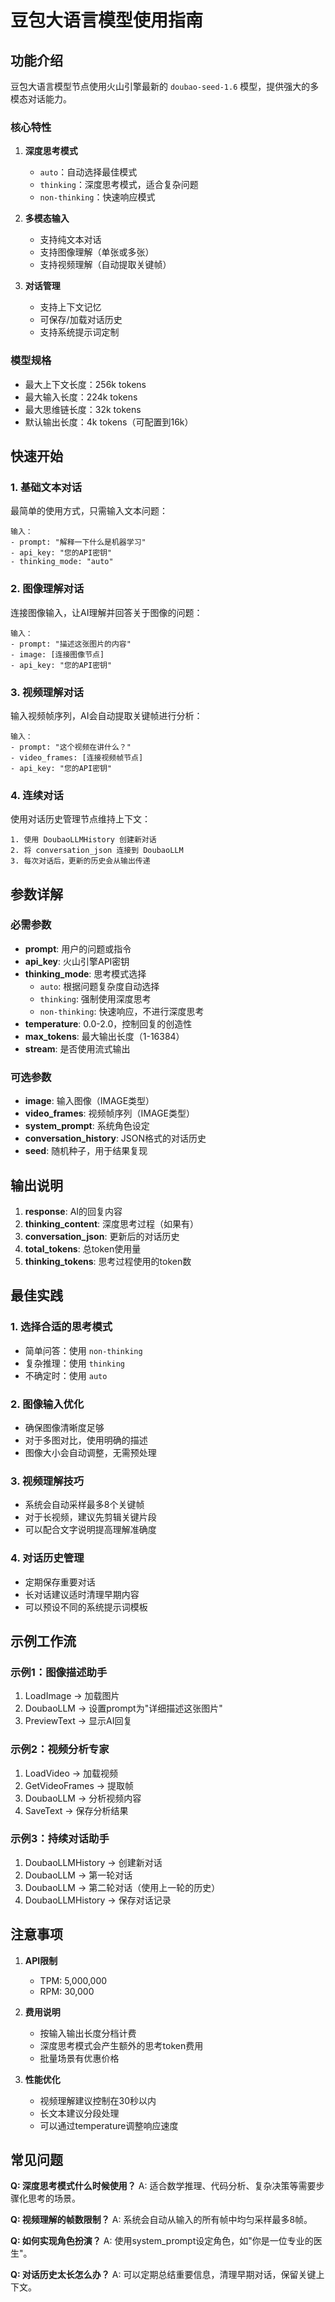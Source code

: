 # 豆包大语言模型使用指南

## 功能介绍

豆包大语言模型节点使用火山引擎最新的 `doubao-seed-1.6` 模型，提供强大的多模态对话能力。

### 核心特性

1. **深度思考模式**
   - `auto`：自动选择最佳模式
   - `thinking`：深度思考模式，适合复杂问题
   - `non-thinking`：快速响应模式

2. **多模态输入**
   - 支持纯文本对话
   - 支持图像理解（单张或多张）
   - 支持视频理解（自动提取关键帧）

3. **对话管理**
   - 支持上下文记忆
   - 可保存/加载对话历史
   - 支持系统提示词定制

### 模型规格

- 最大上下文长度：256k tokens
- 最大输入长度：224k tokens
- 最大思维链长度：32k tokens
- 默认输出长度：4k tokens（可配置到16k）

## 快速开始

### 1. 基础文本对话

最简单的使用方式，只需输入文本问题：

```
输入：
- prompt: "解释一下什么是机器学习"
- api_key: "您的API密钥"
- thinking_mode: "auto"
```

### 2. 图像理解对话

连接图像输入，让AI理解并回答关于图像的问题：

```
输入：
- prompt: "描述这张图片的内容"
- image: [连接图像节点]
- api_key: "您的API密钥"
```

### 3. 视频理解对话

输入视频帧序列，AI会自动提取关键帧进行分析：

```
输入：
- prompt: "这个视频在讲什么？"
- video_frames: [连接视频帧节点]
- api_key: "您的API密钥"
```

### 4. 连续对话

使用对话历史管理节点维持上下文：

```
1. 使用 DoubaoLLMHistory 创建新对话
2. 将 conversation_json 连接到 DoubaoLLM
3. 每次对话后，更新的历史会从输出传递
```

## 参数详解

### 必需参数

- **prompt**: 用户的问题或指令
- **api_key**: 火山引擎API密钥
- **thinking_mode**: 思考模式选择
  - `auto`: 根据问题复杂度自动选择
  - `thinking`: 强制使用深度思考
  - `non-thinking`: 快速响应，不进行深度思考
- **temperature**: 0.0-2.0，控制回复的创造性
- **max_tokens**: 最大输出长度（1-16384）
- **stream**: 是否使用流式输出

### 可选参数

- **image**: 输入图像（IMAGE类型）
- **video_frames**: 视频帧序列（IMAGE类型）
- **system_prompt**: 系统角色设定
- **conversation_history**: JSON格式的对话历史
- **seed**: 随机种子，用于结果复现

## 输出说明

1. **response**: AI的回复内容
2. **thinking_content**: 深度思考过程（如果有）
3. **conversation_json**: 更新后的对话历史
4. **total_tokens**: 总token使用量
5. **thinking_tokens**: 思考过程使用的token数

## 最佳实践

### 1. 选择合适的思考模式

- 简单问答：使用 `non-thinking`
- 复杂推理：使用 `thinking`
- 不确定时：使用 `auto`

### 2. 图像输入优化

- 确保图像清晰度足够
- 对于多图对比，使用明确的描述
- 图像大小会自动调整，无需预处理

### 3. 视频理解技巧

- 系统会自动采样最多8个关键帧
- 对于长视频，建议先剪辑关键片段
- 可以配合文字说明提高理解准确度

### 4. 对话历史管理

- 定期保存重要对话
- 长对话建议适时清理早期内容
- 可以预设不同的系统提示词模板

## 示例工作流

### 示例1：图像描述助手

1. LoadImage → 加载图片
2. DoubaoLLM → 设置prompt为"详细描述这张图片"
3. PreviewText → 显示AI回复

### 示例2：视频分析专家

1. LoadVideo → 加载视频
2. GetVideoFrames → 提取帧
3. DoubaoLLM → 分析视频内容
4. SaveText → 保存分析结果

### 示例3：持续对话助手

1. DoubaoLLMHistory → 创建新对话
2. DoubaoLLM → 第一轮对话
3. DoubaoLLM → 第二轮对话（使用上一轮的历史）
4. DoubaoLLMHistory → 保存对话记录

## 注意事项

1. **API限制**
   - TPM: 5,000,000
   - RPM: 30,000

2. **费用说明**
   - 按输入输出长度分档计费
   - 深度思考模式会产生额外的思考token费用
   - 批量场景有优惠价格

3. **性能优化**
   - 视频理解建议控制在30秒以内
   - 长文本建议分段处理
   - 可以通过temperature调整响应速度

## 常见问题

**Q: 深度思考模式什么时候使用？**
A: 适合数学推理、代码分析、复杂决策等需要步骤化思考的场景。

**Q: 视频理解的帧数限制？**
A: 系统会自动从输入的所有帧中均匀采样最多8帧。

**Q: 如何实现角色扮演？**
A: 使用system_prompt设定角色，如"你是一位专业的医生"。

**Q: 对话历史太长怎么办？**
A: 可以定期总结重要信息，清理早期对话，保留关键上下文。 